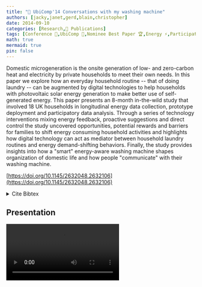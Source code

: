 ```yaml
---
title: "📜 UbiComp'14 Conversations with my washing machine"
authors: [jacky,janet,gerd,blain,christopher]
date: 2014-09-10
categories: [Research,📜 Publications]
tags: [Conference 📗,UbiComp 🎯,Nominee Best Paper 🏆,Energy ⚡,Participatory Data Analysis 📊, Solar Panel ⚡]
math: true
mermaid: true
pin: false
---
```


Domestic microgeneration is the onsite generation of low- and zero-carbon heat and electricity by private households to meet their own needs. In this paper we explore how an everyday household routine -- that of doing laundry -- can be augmented by digital technologies to help households with photovoltaic solar energy generation to make better use of self-generated energy. This paper presents an 8-month in-the-wild study that involved 18 UK households in longitudinal energy data collection, prototype deployment and participatory data analysis. Through a series of technology interventions mixing energy feedback, proactive suggestions and direct control the study uncovered opportunities, potential rewards and barriers for families to shift energy consuming household activities and highlights how digital technology can act as mediator between household laundry routines and energy demand-shifting behaviors. Finally, the study provides insights into how a "smart" energy-aware washing machine shapes organization of domestic life and how people "communicate" with their washing machine.


[https://doi.org/10.1145/2632048.2632106](https://doi.org/10.1145/2632048.2632106)

<details>
    <summary>Cite Bibtex</summary>
    <pre>
@inproceedings{10.1145/2632048.2632106,
    author = {Bourgeois, Jacky and van der Linden, Janet and Kortuem, Gerd and Price, Blaine A. and Rimmer, Christopher},
    title = {Conversations with My Washing Machine: An in-the-Wild Study of Demand Shifting with Self-Generated Energy},
    year = {2014},
    isbn = {9781450329682},
    publisher = {Association for Computing Machinery},
    address = {New York, NY, USA},
    url = {https://doi.org/10.1145/2632048.2632106},
    doi = {10.1145/2632048.2632106},
    abstract = {Domestic microgeneration is the onsite generation of low- and zero-carbon heat and
    electricity by private households to meet their own needs. In this paper we explore
    how an everyday household routine -- that of doing laundry -- can be augmented by
    digital technologies to help households with photovoltaic solar energy generation
    to make better use of self-generated energy. This paper presents an 8-month in-the-wild
    study that involved 18 UK households in longitudinal energy data collection, prototype
    deployment and participatory data analysis. Through a series of technology interventions
    mixing energy feedback, proactive suggestions and direct control the study uncovered
    opportunities, potential rewards and barriers for families to shift energy consuming
    household activities and highlights how digital technology can act as mediator between
    household laundry routines and energy demand-shifting behaviors. Finally, the study
    provides insights into how a "smart" energy-aware washing machine shapes organization
    of domestic life and how people "communicate" with their washing machine.},
    booktitle = {Proceedings of the 2014 ACM International Joint Conference on Pervasive and Ubiquitous Computing},
    pages = {459–470},
    numpages = {12},
    keywords = {domestic computing, microgeneration, user studies, sustainability},
    location = {Seattle, Washington},
    series = {UbiComp '14}
}
    </pre>
</details>

## Presentation

<video src="https://dl.acm.org/action/downloadSupplement?doi=10.1145%2F2632048.2632106&file=p459-bourgeois.mov"></video>